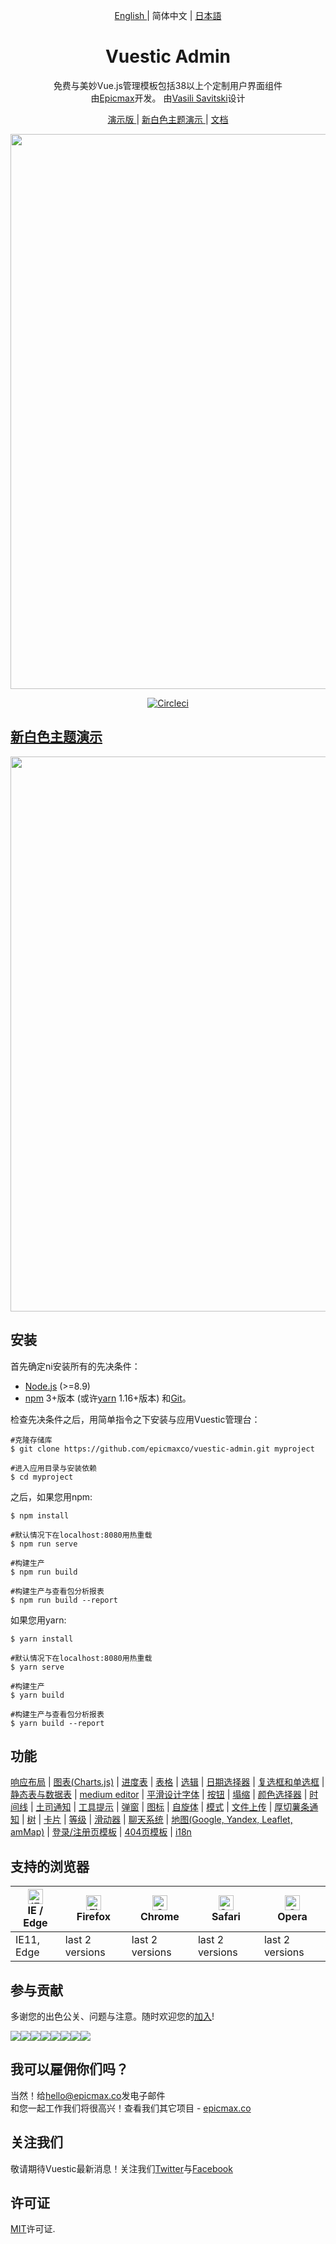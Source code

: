 <p align="center">
  <a href="./README.md"> English </a> | 简体中文 | <a href="./README.ja-JP.md"> 日本語 </a>
</p>

<h1 align="center"> Vuestic Admin </h1>

<p align="center">
  免费与美妙Vue.js管理模板包括38以上个定制用户界面组件</br>
  由<a href="https://epicmax.co">Epicmax</a>开发。
  由<a href="#">Vasili Savitski</a>设计
</p>

<p align="center">
  <a href="https://vuestic.epicmax.co"> 演示版 </a> | <a href="[THEME_URL]"> 新白色主题演示 </a> | <a href="https://github.com/epicmaxco/vuestic-admin/wiki"> 文档 </a>
</p>

<p align="center">
  <a href="https://vuestic.epicmax.co" target="_blank">
    <img src="https://i.imgur.com/hVxoYQM.jpg" align="center" width="888px"/>
  </a>
</p>


<p align="center">
  <a href="https://circleci.com/gh/epicmaxco/vuestic-admin">
    <img src="https://img.shields.io/circleci/build/github/epicmaxco/vuestic-admin/master" alt="Circleci">
  </a>
</p>


<h2>
  <a href="[THEME_URL]" target="_blank">
    新白色主题演示
  </a>
</h2>

<p align="center">
  <a href="[THEME_URL]" target="_blank">
    <img src="https://i.imgur.com/DnFcrjD.png" align="center" width="888px"/>
  </a>
</p>

## 安装

首先确定ni安装所有的先决条件：
- [Node.js](https://nodejs.org/en/) (>=8.9)
- [npm](https://www.npmjs.com/get-npm) 3+版本 (或许[yarn](https://yarnpkg.com/lang/en/docs/install/#mac-stable) 1.16+版本)  和[Git](https://git-scm.com/)。

检查先决条件之后，用简单指令之下安装与应用Vuestic管理台：

```
#克隆存储库
$ git clone https://github.com/epicmaxco/vuestic-admin.git myproject

#进入应用目录与安装依赖
$ cd myproject

```

之后，如果您用npm:

```
$ npm install

#默认情况下在localhost:8080用热重载
$ npm run serve

#构建生产
$ npm run build

#构建生产与查看包分析报表
$ npm run build --report
```

如果您用yarn:

```
$ yarn install

#默认情况下在localhost:8080用热重载
$ yarn serve

#构建生产
$ yarn build

#构建生产与查看包分析报表
$ yarn build --report
```

## 功能
[响应布局](https://vuestic.epicmax.co/#/admin/dashboard) |
[图表(Charts.js)](https://vuestic.epicmax.co/#/admin/statistics/charts) |
[进度表](https://vuestic.epicmax.co/#/admin/statistics/progress-bars) |
[表格](https://vuestic.epicmax.co/#/admin/forms/form-elements) |
[选辑](https://vuestic.epicmax.co/#/admin/forms/form-elements) |
[日期选择器](https://vuestic.epicmax.co/#/admin/forms/form-elements) |
[复选框和单选框](https://vuestic.epicmax.co/#/admin/forms/form-elements) |
[静态表与数据表](https://vuestic.epicmax.co/#/admin/tables/data) |
[medium editor](https://vuestic.epicmax.co/#/admin/forms/medium-editor) |
[平滑设计字体](https://vuestic.epicmax.co/#/admin/ui/typography) |
[按钮](https://vuestic.epicmax.co/#/admin/ui/buttons) |
[塌缩](https://vuestic.epicmax.co/#/admin/ui/collapses) |
[颜色选择器](https://vuestic.epicmax.co/#/admin/ui/color-pickers) |
[时间线](https://vuestic.epicmax.co/#/admin/ui/timelines) |
[土司通知](https://vuestic.epicmax.co/#/admin/ui/notifications) |
[工具提示](https://vuestic.epicmax.co/#/admin/ui/popovers) |
[弹窗](https://vuestic.epicmax.co/#/admin/ui/popovers) |
[图标](https://vuestic.epicmax.co/#/admin/ui/icons/) |
[自旋体](https://vuestic.epicmax.co/#/admin/ui/spinners) |
[模式](https://vuestic.epicmax.co/#/admin/ui/modals) |
[文件上传](https://vuestic.epicmax.co/#/admin/ui/file-upload) |
[厚切薯条通知](https://vuestic.epicmax.co/#/admin/ui/chips) |
[树](https://vuestic.epicmax.co/#/admin/ui/tree-view) |
[卡片](https://vuestic.epicmax.co/#/admin/ui/cards) |
[等级](https://vuestic.epicmax.co/#/admin/ui/rating) |
[滑动器](https://vuestic.epicmax.co/#/admin/ui/sliders) |
[聊天系统](https://vuestic.epicmax.co/#/admin/ui/chatPage) |
[地图(Google, Yandex, Leaflet, amMap)](https://vuestic.epicmax.co/#/admin/maps/google-maps) |
[登录/注册页模板](https://vuestic.epicmax.co/#/auth/login) |
[404页模板](https://vuestic.epicmax.co/#/admin/pages/404-pages) |
[i18n](https://vuestic.epicmax.co/#/admin/dashboard)


## 支持的浏览器

| [<img src="https://raw.githubusercontent.com/alrra/browser-logos/master/src/edge/edge_48x48.png" alt="IE / Edge" width="24px" height="24px" />](http://godban.github.io/browsers-support-badges/)</br>IE / Edge | [<img src="https://raw.githubusercontent.com/alrra/browser-logos/master/src/firefox/firefox_48x48.png" alt="Firefox" width="24px" height="24px" />](http://godban.github.io/browsers-support-badges/)</br>Firefox | [<img src="https://raw.githubusercontent.com/alrra/browser-logos/master/src/chrome/chrome_48x48.png" alt="Chrome" width="24px" height="24px" />](http://godban.github.io/browsers-support-badges/)</br>Chrome | [<img src="https://raw.githubusercontent.com/alrra/browser-logos/master/src/safari/safari_48x48.png" alt="Safari" width="24px" height="24px" />](http://godban.github.io/browsers-support-badges/)</br>Safari | [<img src="https://raw.githubusercontent.com/alrra/browser-logos/master/src/opera/opera_48x48.png" alt="Opera" width="24px" height="24px" />](http://godban.github.io/browsers-support-badges/)</br>Opera |
| --- | --- | --- | --- | --- |
| IE11, Edge | last 2 versions | last 2 versions | last 2 versions | last 2 versions |


## 参与贡献
多谢您的出色公关、问题与注意。随时欢迎您的[加入](https://github.com/epicmaxco/vuestic-admin/blob/master/.github/CONTRIBUTING.md)!

[![](https://sourcerer.io/fame/smartapant/epicmaxco/vuestic-admin/images/0)](https://sourcerer.io/fame/smartapant/epicmaxco/vuestic-admin/links/0)[![](https://sourcerer.io/fame/smartapant/epicmaxco/vuestic-admin/images/1)](https://sourcerer.io/fame/smartapant/epicmaxco/vuestic-admin/links/1)[![](https://sourcerer.io/fame/smartapant/epicmaxco/vuestic-admin/images/2)](https://sourcerer.io/fame/smartapant/epicmaxco/vuestic-admin/links/2)[![](https://sourcerer.io/fame/smartapant/epicmaxco/vuestic-admin/images/3)](https://sourcerer.io/fame/smartapant/epicmaxco/vuestic-admin/links/3)[![](https://sourcerer.io/fame/smartapant/epicmaxco/vuestic-admin/images/4)](https://sourcerer.io/fame/smartapant/epicmaxco/vuestic-admin/links/4)[![](https://sourcerer.io/fame/smartapant/epicmaxco/vuestic-admin/images/5)](https://sourcerer.io/fame/smartapant/epicmaxco/vuestic-admin/links/5)[![](https://sourcerer.io/fame/smartapant/epicmaxco/vuestic-admin/images/6)](https://sourcerer.io/fame/smartapant/epicmaxco/vuestic-admin/links/6)[![](https://sourcerer.io/fame/smartapant/epicmaxco/vuestic-admin/images/7)](https://sourcerer.io/fame/smartapant/epicmaxco/vuestic-admin/links/7)

## 我可以雇佣你们吗？
当然！给[hello@epicmax.co](mailto:hello@epicmax.co)发电子邮件 </br>
和您一起工作我们将很高兴！查看我们其它项目 - [epicmax.co](https://epicmax.co)

## 关注我们
敬请期待Vuestic最新消息！关注我们[Twitter](https://twitter.com/epicmaxco)与[Facebook](https://facebook.com/epicmaxco)

## 许可证
[MIT](https://github.com/epicmaxco/vuestic-admin/blob/master/LICENSE)许可证.
